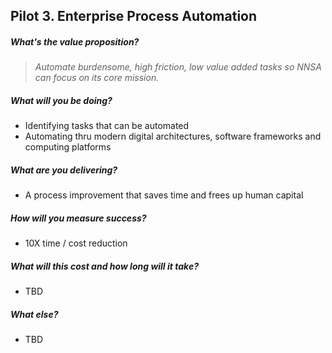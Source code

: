 ##  Pilot 3. Enterprise Process Automation

##### What's the value proposition?
>  *Automate burdensome, high friction, low value added tasks so NNSA can focus on its core mission.* 

##### What will you be doing?
  - Identifying tasks that can be automated
  - Automating thru modern digital architectures, software frameworks and computing platforms

##### What are you delivering?
  - A process improvement that saves time and frees up human capital

##### How will you measure success?
  - 10X time / cost reduction

##### What will this cost and how long will it take?

  - TBD

##### What else?
  - TBD


